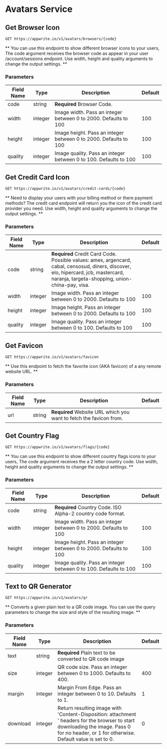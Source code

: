 # Avatars Service

## Get Browser Icon

```http request
GET https://appwrite.io/v1/avatars/browsers/{code}
```

** You can use this endpoint to show different browser icons to your users, The code argument receives the browser code as appear in your user /account/sessions endpoint. Use width, height and quality arguments to change the output settings. **

### Parameters

| Field Name | Type | Description | Default |
| --- | --- | --- | --- |
| code | string | **Required** Browser Code. |  |
| width | integer | Image width. Pass an integer between 0 to 2000. Defaults to 100 | 100 |
| height | integer | Image height. Pass an integer between 0 to 2000. Defaults to 100 | 100 |
| quality | integer | Image quality. Pass an integer between 0 to 100. Defaults to 100 | 100 |

## Get Credit Card Icon

```http request
GET https://appwrite.io/v1/avatars/credit-cards/{code}
```

** Need to display your users with your billing method or there payment methods? The credit card endpoint will return you the icon of the credit card provider you need. Use width, height and quality arguments to change the output settings. **

### Parameters

| Field Name | Type | Description | Default |
| --- | --- | --- | --- |
| code | string | **Required** Credit Card Code. Possible values: amex, argencard, cabal, censosud, diners, discover, elo, hipercard, jcb, mastercard, naranja, targeta-shopping, union-china-pay, visa. |  |
| width | integer | Image width. Pass an integer between 0 to 2000. Defaults to 100 | 100 |
| height | integer | Image height. Pass an integer between 0 to 2000. Defaults to 100 | 100 |
| quality | integer | Image quality. Pass an integer between 0 to 100. Defaults to 100 | 100 |

## Get Favicon

```http request
GET https://appwrite.io/v1/avatars/favicon
```

** Use this endpoint to fetch the favorite icon (AKA favicon) of a  any remote website URL. **

### Parameters

| Field Name | Type | Description | Default |
| --- | --- | --- | --- |
| url | string | **Required** Website URL which you want to fetch the favicon from. |  |

## Get Country Flag

```http request
GET https://appwrite.io/v1/avatars/flags/{code}
```

** You can use this endpoint to show different country flags icons to your users, The code argument receives the a 2 letter country code. Use width, height and quality arguments to change the output settings. **

### Parameters

| Field Name | Type | Description | Default |
| --- | --- | --- | --- |
| code | string | **Required** Country Code. ISO Alpha-2 country code format. |  |
| width | integer | Image width. Pass an integer between 0 to 2000. Defaults to 100 | 100 |
| height | integer | Image height. Pass an integer between 0 to 2000. Defaults to 100 | 100 |
| quality | integer | Image quality. Pass an integer between 0 to 100. Defaults to 100 | 100 |

## Text to QR Generator

```http request
GET https://appwrite.io/v1/avatars/qr
```

** Converts a given plain text to a QR code image. You can use the query parameters to change the size and style of the resulting image. **

### Parameters

| Field Name | Type | Description | Default |
| --- | --- | --- | --- |
| text | string | **Required** Plain text to be converted to QR code image |  |
| size | integer | QR code size. Pass an integer between 0 to 1000. Defaults to 400. | 400 |
| margin | integer | Margin From Edge. Pass an integer between 0 to 10. Defaults to 1. | 1 |
| download | integer | Return resulting image with &#039;Content-Disposition: attachment &#039; headers for the browser to start downloading the image. Pass 0 for no header, or 1 for otherwise. Default value is set to 0. | 0 |

